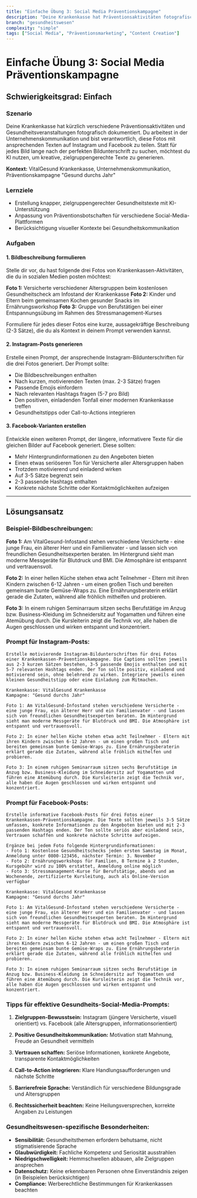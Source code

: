 ```yaml
---
title: "Einfache Übung 3: Social Media Präventionskampagne"
description: "Deine Krankenkasse hat Präventionsaktivitäten fotografisch dokumentiert. Du sollst diese Fotos mit ansprechenden Texten für Social Media aufbereiten."
branch: "gesundheitswesen"
complexity: "simple"
tags: ["Social Media", "Präventionsmarketing", "Content Creation"]
---
```


# Einfache Übung 3: Social Media Präventionskampagne

## Schwierigkeitsgrad: Einfach  

### Szenario
Deine Krankenkasse hat kürzlich verschiedene Präventionsaktivitäten und Gesundheitsveranstaltungen fotografisch dokumentiert. Du arbeitest in der Unternehmenskommunikation und bist verantwortlich, diese Fotos mit ansprechenden Texten auf Instagram und Facebook zu teilen. Statt für jedes Bild lange nach der perfekten Bildunterschrift zu suchen, möchtest du KI nutzen, um kreative, zielgruppengerechte Texte zu generieren.

**Kontext:** VitalGesund Krankenkasse, Unternehmenskommunikation, Präventionskampagne "Gesund durchs Jahr"

### Lernziele
- Erstellung knapper, zielgruppengerechter Gesundheitstexte mit KI-Unterstützung
- Anpassung von Präventionsbotschaften für verschiedene Social-Media-Plattformen
- Berücksichtigung visueller Kontexte bei Gesundheitskommunikation

### Aufgaben

#### 1. Bildbeschreibung formulieren
Stelle dir vor, du hast folgende drei Fotos von Krankenkassen-Aktivitäten, die du in sozialen Medien posten möchtest:

**Foto 1:** Versicherte verschiedener Altersgruppen beim kostenlosen Gesundheitscheck am Infostand der Krankenkasse
**Foto 2:** Kinder und Eltern beim gemeinsamen Kochen gesunder Snacks im Ernährungsworkshop
**Foto 3:** Gruppe von Berufstätigen bei einer Entspannungsübung im Rahmen des Stressmanagement-Kurses

Formuliere für jedes dieser Fotos eine kurze, aussagekräftige Beschreibung (2-3 Sätze), die du als Kontext in deinem Prompt verwenden kannst.

#### 2. Instagram-Posts generieren
Erstelle einen Prompt, der ansprechende Instagram-Bildunterschriften für die drei Fotos generiert. Der Prompt sollte:
- Die Bildbeschreibungen enthalten
- Nach kurzen, motivierenden Texten (max. 2-3 Sätze) fragen
- Passende Emojis einfordern
- Nach relevanten Hashtags fragen (5-7 pro Bild)
- Den positiven, einladenden Tonfall einer modernen Krankenkasse treffen
- Gesundheitstipps oder Call-to-Actions integrieren

#### 3. Facebook-Varianten erstellen
Entwickle einen weiteren Prompt, der längere, informativere Texte für die gleichen Bilder auf Facebook generiert. Diese sollten:
- Mehr Hintergrundinformationen zu den Angeboten bieten
- Einen etwas seriöseren Ton für Versicherte aller Altersgruppen haben
- Trotzdem motivierend und einladend wirken
- Auf 3-5 Sätze begrenzt sein
- 2-3 passende Hashtags enthalten
- Konkrete nächste Schritte oder Kontaktmöglichkeiten aufzeigen

---

## Lösungsansatz

### Beispiel-Bildbeschreibungen:

**Foto 1:** Am VitalGesund-Infostand stehen verschiedene Versicherte - eine junge Frau, ein älterer Herr und ein Familienvater - und lassen sich von freundlichen Gesundheitsexperten beraten. Im Hintergrund sieht man moderne Messgeräte für Blutdruck und BMI. Die Atmosphäre ist entspannt und vertrauensvoll.

**Foto 2:** In einer hellen Küche stehen etwa acht Teilnehmer - Eltern mit ihren Kindern zwischen 6-12 Jahren - um einen großen Tisch und bereiten gemeinsam bunte Gemüse-Wraps zu. Eine Ernährungsberaterin erklärt gerade die Zutaten, während alle fröhlich mithelfen und probieren.

**Foto 3:** In einem ruhigen Seminarraum sitzen sechs Berufstätige im Anzug bzw. Business-Kleidung im Schneidersitz auf Yogamatten und führen eine Atemübung durch. Die Kursleiterin zeigt die Technik vor, alle haben die Augen geschlossen und wirken entspannt und konzentriert.

### Prompt für Instagram-Posts:

```
Erstelle motivierende Instagram-Bildunterschriften für drei Fotos einer Krankenkassen-Präventionskampagne. Die Captions sollten jeweils aus 2-3 kurzen Sätzen bestehen, 3-5 passende Emojis enthalten und mit 5-7 relevanten Hashtags enden. Der Ton sollte positiv, einladend und motivierend sein, ohne belehrend zu wirken. Integriere jeweils einen kleinen Gesundheitstipp oder eine Einladung zum Mitmachen.

Krankenkasse: VitalGesund Krankenkasse
Kampagne: "Gesund durchs Jahr"

Foto 1: Am VitalGesund-Infostand stehen verschiedene Versicherte - eine junge Frau, ein älterer Herr und ein Familienvater - und lassen sich von freundlichen Gesundheitsexperten beraten. Im Hintergrund sieht man moderne Messgeräte für Blutdruck und BMI. Die Atmosphäre ist entspannt und vertrauensvoll.

Foto 2: In einer hellen Küche stehen etwa acht Teilnehmer - Eltern mit ihren Kindern zwischen 6-12 Jahren - um einen großen Tisch und bereiten gemeinsam bunte Gemüse-Wraps zu. Eine Ernährungsberaterin erklärt gerade die Zutaten, während alle fröhlich mithelfen und probieren.

Foto 3: In einem ruhigen Seminarraum sitzen sechs Berufstätige im Anzug bzw. Business-Kleidung im Schneidersitz auf Yogamatten und führen eine Atemübung durch. Die Kursleiterin zeigt die Technik vor, alle haben die Augen geschlossen und wirken entspannt und konzentriert.
```

### Prompt für Facebook-Posts:

```
Erstelle informative Facebook-Posts für drei Fotos einer Krankenkassen-Präventionskampagne. Die Texte sollten jeweils 3-5 Sätze umfassen, konkrete Informationen zu den Angeboten bieten und mit 2-3 passenden Hashtags enden. Der Ton sollte seriös aber einladend sein, Vertrauen schaffen und konkrete nächste Schritte aufzeigen.

Ergänze bei jedem Foto folgende Hintergrundinformationen:
- Foto 1: Kostenlose Gesundheitschecks jeden ersten Samstag im Monat, Anmeldung unter 0800-123456, nächster Termin: 3. November
- Foto 2: Ernährungsworkshops für Familien, 8 Termine à 2 Stunden, Kursgebühr wird zu 100% erstattet, Anmeldung online möglich
- Foto 3: Stressmanagement-Kurse für Berufstätige, abends und am Wochenende, zertifizierte Kursleitung, auch als Online-Version verfügbar

Krankenkasse: VitalGesund Krankenkasse
Kampagne: "Gesund durchs Jahr"

Foto 1: Am VitalGesund-Infostand stehen verschiedene Versicherte - eine junge Frau, ein älterer Herr und ein Familienvater - und lassen sich von freundlichen Gesundheitsexperten beraten. Im Hintergrund sieht man moderne Messgeräte für Blutdruck und BMI. Die Atmosphäre ist entspannt und vertrauensvoll.

Foto 2: In einer hellen Küche stehen etwa acht Teilnehmer - Eltern mit ihren Kindern zwischen 6-12 Jahren - um einen großen Tisch und bereiten gemeinsam bunte Gemüse-Wraps zu. Eine Ernährungsberaterin erklärt gerade die Zutaten, während alle fröhlich mithelfen und probieren.

Foto 3: In einem ruhigen Seminarraum sitzen sechs Berufstätige im Anzug bzw. Business-Kleidung im Schneidersitz auf Yogamatten und führen eine Atemübung durch. Die Kursleiterin zeigt die Technik vor, alle haben die Augen geschlossen und wirken entspannt und konzentriert.
```

### Tipps für effektive Gesundheits-Social-Media-Prompts:

1. **Zielgruppen-Bewusstsein:**
   Instagram (jüngere Versicherte, visuell orientiert) vs. Facebook (alle Altersgruppen, informationsorientiert)

2. **Positive Gesundheitskommunikation:**
   Motivation statt Mahnung, Freude an Gesundheit vermitteln

3. **Vertrauen schaffen:**
   Seriöse Informationen, konkrete Angebote, transparente Kontaktmöglichkeiten

4. **Call-to-Action integrieren:**
   Klare Handlungsaufforderungen und nächste Schritte

5. **Barrierefreie Sprache:**
   Verständlich für verschiedene Bildungsgrade und Altersgruppen

6. **Rechtssicherheit beachten:**
   Keine Heilungsversprechen, korrekte Angaben zu Leistungen

### Gesundheitswesen-spezifische Besonderheiten:

- **Sensibilität:** Gesundheitsthemen erfordern behutsame, nicht stigmatisierende Sprache
- **Glaubwürdigkeit:** Fachliche Kompetenz und Seriosität ausstrahlen
- **Niedrigschwelligkeit:** Hemmschwellen abbauen, alle Zielgruppen ansprechen
- **Datenschutz:** Keine erkennbaren Personen ohne Einverständnis zeigen (in Beispielen berücksichtigen)
- **Compliance:** Werberechtliche Bestimmungen für Krankenkassen beachten
